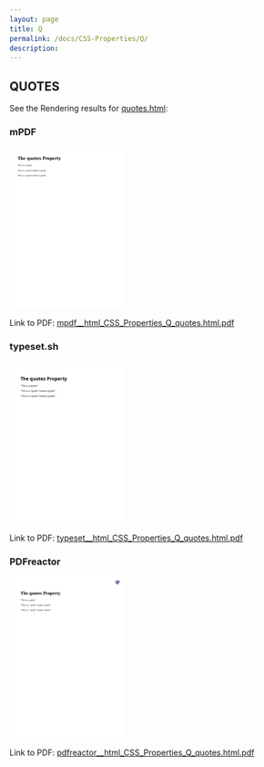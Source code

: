 ```yaml
---
layout: page
title: Q
permalink: /docs/CSS-Properties/Q/
description: 
---
```




## QUOTES

See the Rendering results for [quotes.html](/html/CSS%20Properties/Q/quotes.html):

### mPDF
![](mpdf__html_CSS_Properties_Q_quotes.html.png) 

Link to PDF: [mpdf__html_CSS_Properties_Q_quotes.html.pdf](mpdf__html_CSS_Properties_Q_quotes.html.pdf)

### typeset.sh
![](typeset__html_CSS_Properties_Q_quotes.html.png) 

Link to PDF: [typeset__html_CSS_Properties_Q_quotes.html.pdf](typeset__html_CSS_Properties_Q_quotes.html.pdf)

### PDFreactor
![](pdfreactor__html_CSS_Properties_Q_quotes.html.png) 

Link to PDF: [pdfreactor__html_CSS_Properties_Q_quotes.html.pdf](pdfreactor__html_CSS_Properties_Q_quotes.html.pdf)


